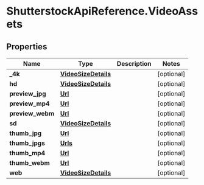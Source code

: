# ShutterstockApiReference.VideoAssets

## Properties
Name | Type | Description | Notes
------------ | ------------- | ------------- | -------------
**_4k** | [**VideoSizeDetails**](VideoSizeDetails.md) |  | [optional] 
**hd** | [**VideoSizeDetails**](VideoSizeDetails.md) |  | [optional] 
**preview_jpg** | [**Url**](Url.md) |  | [optional] 
**preview_mp4** | [**Url**](Url.md) |  | [optional] 
**preview_webm** | [**Url**](Url.md) |  | [optional] 
**sd** | [**VideoSizeDetails**](VideoSizeDetails.md) |  | [optional] 
**thumb_jpg** | [**Url**](Url.md) |  | [optional] 
**thumb_jpgs** | [**Urls**](Urls.md) |  | [optional] 
**thumb_mp4** | [**Url**](Url.md) |  | [optional] 
**thumb_webm** | [**Url**](Url.md) |  | [optional] 
**web** | [**VideoSizeDetails**](VideoSizeDetails.md) |  | [optional] 


